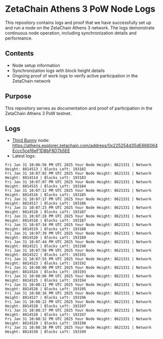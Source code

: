 # ZetaChain Athens 3 PoW Node Logs
This repository contains logs and proof that we have successfully set up and run a node on the ZetaChain Athens 3 network. The logs demonstrate continuous node operation, including synchronization details and performance.

## Contents
- Node setup information
- Synchronization logs with block height details
- Ongoing proof of work logs to verify active participation in the ZetaChain network

## Purpose
This repository serves as documentation and proof of participation in the ZetaChain Athens 3 PoW testnet.

## Logs

- [Third Bunny](https://thirdbunny.xyz/) node: https://athens.explorer.zetachain.com/address/0x225254d35dE666064Eccc5ce16eF1D8bF8D7b5EE
- Latest logs:
```
Fri Jan 31 10:06:56 PM UTC 2025 Your Node Height: 8621331 | Network Height: 8814513 | Blocks Left: 193182
Fri Jan 31 10:07:02 PM UTC 2025 Your Node Height: 8621331 | Network Height: 8814514 | Blocks Left: 193183
Fri Jan 31 10:07:07 PM UTC 2025 Your Node Height: 8621331 | Network Height: 8814515 | Blocks Left: 193184
Fri Jan 31 10:07:12 PM UTC 2025 Your Node Height: 8621331 | Network Height: 8814516 | Blocks Left: 193185
Fri Jan 31 10:07:17 PM UTC 2025 Your Node Height: 8621331 | Network Height: 8814517 | Blocks Left: 193186
Fri Jan 31 10:07:23 PM UTC 2025 Your Node Height: 8621331 | Network Height: 8814518 | Blocks Left: 193187
Fri Jan 31 10:07:28 PM UTC 2025 Your Node Height: 8621331 | Network Height: 8814518 | Blocks Left: 193187
Fri Jan 31 10:07:34 PM UTC 2025 Your Node Height: 8621331 | Network Height: 8814519 | Blocks Left: 193188
Fri Jan 31 10:07:39 PM UTC 2025 Your Node Height: 8621331 | Network Height: 8814520 | Blocks Left: 193189
Fri Jan 31 10:07:44 PM UTC 2025 Your Node Height: 8621331 | Network Height: 8814521 | Blocks Left: 193190
Fri Jan 31 10:07:50 PM UTC 2025 Your Node Height: 8621331 | Network Height: 8814522 | Blocks Left: 193191
Fri Jan 31 10:07:55 PM UTC 2025 Your Node Height: 8621331 | Network Height: 8814523 | Blocks Left: 193192
Fri Jan 31 10:08:00 PM UTC 2025 Your Node Height: 8621331 | Network Height: 8814524 | Blocks Left: 193193
Fri Jan 31 10:08:06 PM UTC 2025 Your Node Height: 8621331 | Network Height: 8814525 | Blocks Left: 193194
Fri Jan 31 10:08:11 PM UTC 2025 Your Node Height: 8621331 | Network Height: 8814526 | Blocks Left: 193195
Fri Jan 31 10:08:16 PM UTC 2025 Your Node Height: 8621331 | Network Height: 8814527 | Blocks Left: 193196
Fri Jan 31 10:08:22 PM UTC 2025 Your Node Height: 8621331 | Network Height: 8814528 | Blocks Left: 193197
Fri Jan 31 10:08:27 PM UTC 2025 Your Node Height: 8621331 | Network Height: 8814528 | Blocks Left: 193197
Fri Jan 31 10:08:32 PM UTC 2025 Your Node Height: 8621331 | Network Height: 8814529 | Blocks Left: 193198
Fri Jan 31 10:08:38 PM UTC 2025 Your Node Height: 8621331 | Network Height: 8814530 | Blocks Left: 193199
```
